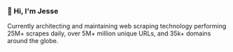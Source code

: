 ### 👋 Hi, I'm Jesse

Currently architecting and maintaining web scraping technology performing 25M+ scrapes daily, over 5M+ million unique URLs, and 35k+ domains around the globe.

